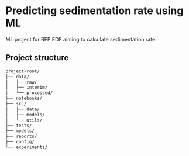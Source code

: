 # Predicting sedimentation rate using ML  
ML project for RFP EDF aiming to calculate sedimentation rate.
## Project structure
```markdown
project-root/
├── data/
│   ├── raw/
│   ├── interim/
│   └── processed/
├── notebooks/
├── src/
│   ├── data/
│   ├── models/
│   └── utils/
├── tests/
├── models/
├── reports/
├── config/
└── experiments/